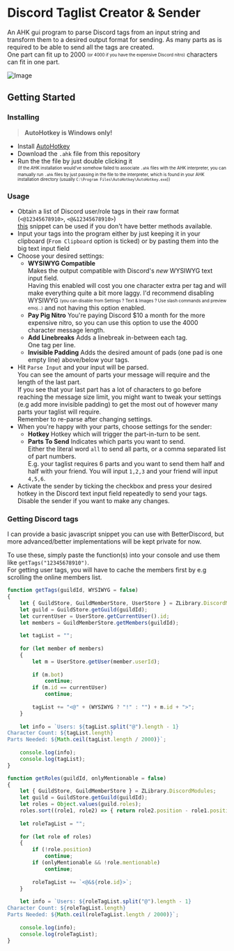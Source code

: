 # Discord Taglist Creator & Sender
An AHK gui program to parse Discord tags from an input string and transform them to a desired output format for sending. As many parts as is required to be able to send all the tags are created.  
One part can fit up to 2000 <sub><sup>(or 4000 if you have the expensive Discord nitro)</sup></sub> characters can fit in one part.

![Image](https://i.imgur.com/67RGrXU.png)

## Getting  Started

### Installing
>**AutoHotkey is Windows only!**
* Install [AutoHotkey](https://www.autohotkey.com/)
* Download the `.ahk` file from this repository
* Run the the file by just double clicking it  
<sup><sub>(If the AHK installation would've somehow failed to associate `.ahk` files with the AHK interpreter, you can manually run `.ahk` files by just passing in the file to the interpreter, which is found in your AHK installation directory (usually `C:\Program Files\AutoHotkey\AutoHotkey.exe`))</sub></sup>

### Usage
* Obtain a list of Discord user/role tags in their raw format (`<@12345678910>`, `<@&12345678910>`)  
 [this](#getting-discord-tags) snippet can be used if you don't have better methods available. 
* Input your tags into the program either by just keeping it in your clipboard (`From Clipboard` option is ticked) or by pasting them into the big text input field
* Choose your desired settings:
	* **WYSIWYG Compatible**  
	Makes the output compatible with Discord's *new* WYSIWYG text input field.  
	Having this enabled will cost you one character extra per tag and will make everything quite a bit more laggy. I'd recommend disabling WYSIWYG <sub><sup>(you can disable from Settings ? Text & Images ? Use slash commands and preview emoj...)</sup></sub> and not having this option enabled. 
	* **Pay Pig Nitro**
	You're paying Discord $10 a month for the more expensive nitro, so you can use this option to use the 4000 character message length.
	* **Add Linebreaks**
	Adds a linebreak in-between each tag.  
	One tag per line.
	* **Invisible Padding**
	Adds the desired amount of pads (one pad is one empty line) above/below your tags.
* Hit `Parse Input` and your input will be parsed.  
You can see the amount of parts your message will require and the length of the last part.  
If you see that your last part has a lot of characters to go before reaching the message size limit, you might want to tweak your settings (e.g add more invisible padding) to get the most out of however many parts your taglist will require.  
Remember to re-parse after changing settings.
* When you're happy with your parts, choose settings for the sender:
	* **Hotkey**
	Hotkey which will trigger the part-in-turn to be sent.
	* **Parts To Send**
	Indicates which parts you want to send.  
	Either the literal word `all` to send all parts, or a comma separated list of part numbers.  
	E.g. your taglist requires 6 parts and you want to send them half and half with your friend. You will input `1,2,3` and your friend will input `4,5,6`.
* Activate the sender by ticking the checkbox and press your desired hotkey in the Discord text input field repeatedly to send your tags.  
 Disable the sender if you want to make any changes.

### Getting Discord tags
I can provide a basic javascript snippet you can use with BetterDiscord, but more advanced/better implementations will be kept private for now.

To use these, simply paste the function(s) into your console and use them like `getTags("12345678910")`.  
For getting user tags, you will have to cache the members first by e.g scrolling the online members list.
```js
function getTags(guildId, WYSIWYG = false)
{
	let { GuildStore, GuildMemberStore, UserStore } = ZLibrary.DiscordModules;
	let guild = GuildStore.getGuild(guildId);
	let currentUser = UserStore.getCurrentUser().id;
	let members = GuildMemberStore.getMembers(guildId);
	
	let tagList = "";
	
	for (let member of members)
	{
		let m = UserStore.getUser(member.userId);
		
		if (m.bot)
			continue;
		if (m.id == currentUser)
			continue;
		
		tagList += "<@" + (WYSIWYG ? "!" : "") + m.id + ">";
	}
	
	let info = `Users: ${tagList.split("@").length - 1}
Character Count: ${tagList.length}
Parts Needed: ${Math.ceil(tagList.length / 2000)}`;
	
	console.log(info);
	console.log(tagList);
}

function getRoles(guildId, onlyMentionable = false)
{
	let { GuildStore, GuildMemberStore } = ZLibrary.DiscordModules;
	let guild = GuildStore.getGuild(guildId);
	let roles = Object.values(guild.roles);
	roles.sort((role1, role2) => { return role2.position - role1.position });
	
	let roleTagList = "";
	
	for (let role of roles)
	{
		if (!role.position)
			continue;
		if (onlyMentionable && !role.mentionable)
			continue;
		
		roleTagList += `<@&${role.id}>`;
	}
	
	let info = `Users: ${roleTagList.split("@").length - 1}
Character Count: ${roleTagList.length}
Parts Needed: ${Math.ceil(roleTagList.length / 2000)}`;
	
	console.log(info);
	console.log(roleTagList);
}
```
